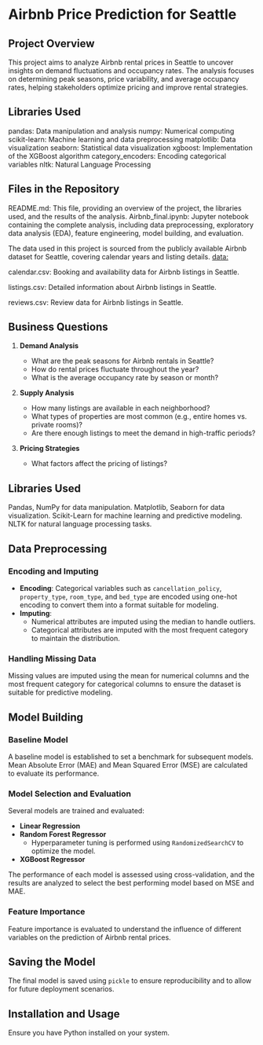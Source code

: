 # Airbnb Price Prediction for Seattle

## Project Overview
This project aims to analyze Airbnb rental prices in Seattle to uncover insights on demand fluctuations and occupancy rates. The analysis focuses on determining peak seasons, price variability, and average occupancy rates, helping stakeholders optimize pricing and improve rental strategies.

## Libraries Used
pandas: Data manipulation and analysis
numpy: Numerical computing
scikit-learn: Machine learning and data preprocessing
matplotlib: Data visualization
seaborn: Statistical data visualization
xgboost: Implementation of the XGBoost algorithm
category_encoders: Encoding categorical variables
nltk: Natural Language Processing

## Files in the Repository
README.md: This file, providing an overview of the project, the libraries used, and the results of the analysis.
Airbnb_final.ipynb: Jupyter notebook containing the complete analysis, including data preprocessing, exploratory data analysis (EDA), feature engineering, model building, and evaluation.

The data used in this project is sourced from the publicly available Airbnb dataset for Seattle, covering calendar years and listing details.
[data:](https://www.kaggle.com/datasets/airbnb/seattle/data)

calendar.csv: Booking and availability data for Airbnb listings in Seattle.

listings.csv: Detailed information about Airbnb listings in Seattle.

reviews.csv: Review data for Airbnb listings in Seattle.

## Business Questions
1. **Demand Analysis**
   - What are the peak seasons for Airbnb rentals in Seattle?
   - How do rental prices fluctuate throughout the year?
   - What is the average occupancy rate by season or month?

2. **Supply Analysis**
   - How many listings are available in each neighborhood?
   - What types of properties are most common (e.g., entire homes vs. private rooms)?
   - Are there enough listings to meet the demand in high-traffic periods?

3. **Pricing Strategies**
   - What factors affect the pricing of listings?



## Libraries Used
Pandas, NumPy for data manipulation.
Matplotlib, Seaborn for data visualization.
Scikit-Learn for machine learning and predictive modeling.
NLTK for natural language processing tasks.

## Data Preprocessing
### Encoding and Imputing
- **Encoding**: Categorical variables such as `cancellation_policy`, `property_type`, `room_type`, and `bed_type` are encoded using one-hot encoding to convert them into a format suitable for modeling.
- **Imputing**:
  - Numerical attributes are imputed using the median to handle outliers.
  - Categorical attributes are imputed with the most frequent category to maintain the distribution.

### Handling Missing Data
Missing values are imputed using the mean for numerical columns and the most frequent category for categorical columns to ensure the dataset is suitable for predictive modeling.

## Model Building
### Baseline Model
A baseline model is established to set a benchmark for subsequent models. Mean Absolute Error (MAE) and Mean Squared Error (MSE) are calculated to evaluate its performance.

### Model Selection and Evaluation
Several models are trained and evaluated:
- **Linear Regression**
- **Random Forest Regressor**
  - Hyperparameter tuning is performed using `RandomizedSearchCV` to optimize the model.
- **XGBoost Regressor**

The performance of each model is assessed using cross-validation, and the results are analyzed to select the best performing model based on MSE and MAE.

### Feature Importance
Feature importance is evaluated to understand the influence of different variables on the prediction of Airbnb rental prices.

## Saving the Model
The final model is saved using `pickle` to ensure reproducibility and to allow for future deployment scenarios.

## Installation and Usage
Ensure you have Python installed on your system.
